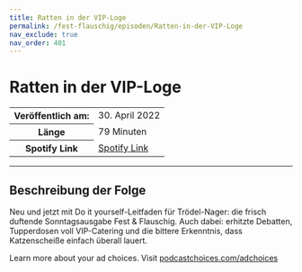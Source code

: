 ```yaml
---
title: Ratten in der VIP-Loge
permalink: /fest-flauschig/episoden/Ratten-in-der-VIP-Loge
nav_exclude: true
nav_order: 401
---
```


# Ratten in der VIP-Loge
<table class="resp-table dcf-table dcf-table-responsive dcf-table-bordered dcf-table-striped dcf-w-100%">
                    <tbody>
                        <tr>
                            <th scope="row">Veröffentlich am:</th>
                            <td data-label="Veröffentlich am:">30. April 2022</td>
                        </tr>
                        <tr>
                            <th scope="row">Länge </th>
                            <td data-label="Länge ">79 Minuten</td>
                        </tr><tr>
                                <th scope="row">Spotify Link</th>
                                <td data-label="Spotify Link"><a href="https://open.spotify.com/episode/3pHvK8wzVjmv4ocKfSyB2F">Spotify Link</a></td>
                            </tr></tbody>
                </table>

***

## Beschreibung der Folge

<div>
<p>Neu und jetzt mit Do it yourself-Leitfaden für Trödel-Nager: die frisch duftende Sonntagsausgabe Fest &amp; Flauschig. Auch dabei: erhitzte Debatten, Tupperdosen voll VIP-Catering und die bittere Erkenntnis, dass Katzenscheiße einfach überall lauert.</p><p> </p><p>Learn more about your ad choices. Visit <a href="https://podcastchoices.com/adchoices" rel="nofollow">podcastchoices.com/adchoices</a></p>  
</div>

